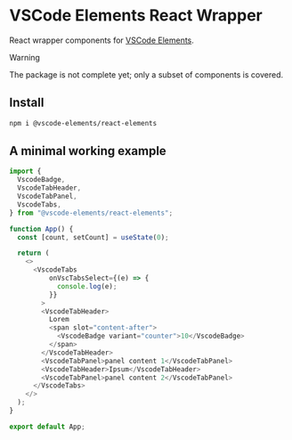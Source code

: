 # VSCode Elements React Wrapper

React wrapper components for [VSCode Elements](https://vscode-elements.github.io).

> [!WARNING]
> The package is not complete yet; only a subset of components is covered.

## Install

```bash
npm i @vscode-elements/react-elements
```

## A minimal working example

```typescript
import {
  VscodeBadge,
  VscodeTabHeader,
  VscodeTabPanel,
  VscodeTabs,
} from "@vscode-elements/react-elements";

function App() {
  const [count, setCount] = useState(0);

  return (
    <>
      <VscodeTabs
          onVscTabsSelect={(e) => {
            console.log(e);
          }}
        >
        <VscodeTabHeader>
          Lorem
          <span slot="content-after">
            <VscodeBadge variant="counter">10</VscodeBadge>
          </span>
        </VscodeTabHeader>
        <VscodeTabPanel>panel content 1</VscodeTabPanel>
        <VscodeTabHeader>Ipsum</VscodeTabHeader>
        <VscodeTabPanel>panel content 2</VscodeTabPanel>
      </VscodeTabs>
    </>
  );
}

export default App;
```
